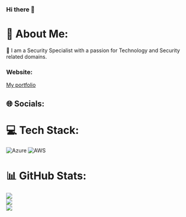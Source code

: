 ### Hi there 👋


# 💫 About Me:
🔭 I am a Security Specialist with a passion for Technology and Security related domains.<be>

### Website:
[My portfolio](https://malcolmcybersec-io.pages.dev/)

## 🌐 Socials:

# 💻 Tech Stack:
 ![Azure](https://img.shields.io/badge/azure-%230072C6.svg?style=for-the-badge&logo=azure-devops&logoColor=white) ![AWS](https://img.shields.io/badge/AWS-%23FF9900.svg?style=for-the-badge&logo=amazon-aws&logoColor=white)
# 📊 GitHub Stats:
![](https://github-readme-stats.vercel.app/api?username=MalcolmTKS&theme=dark&hide_border=true&include_all_commits=false&count_private=false)<br/>
![](https://github-readme-streak-stats.herokuapp.com/?user=MalcolmTKS&theme=dark&hide_border=true)<br/>
![](https://github-readme-stats.vercel.app/api/top-langs/?username=MalcolmTKS&theme=dark&hide_border=true&include_all_commits=false&count_private=false&layout=compact)

<!-- Proudly created with GPRM ( https://gprm.itsvg.in ) -->
